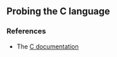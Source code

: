 ## Probing the C language

### References
- The [C documentation](https://seriouscomputerist.atariverse.com/media/pdf/book/C%20Programming%20Language%20-%202nd%20Edition%20(OCR).pdf)
